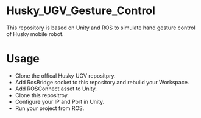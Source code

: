 # Husky_UGV_Gesture_Control
This repository is based on Unity and ROS to simulate hand gesture control of Husky mobile robot.

# Usage
- Clone the offical Husky UGV repositpry.
- Add RosBridge socket to this repository and rebuild your Workspace.
- Add ROSConnect asset to Unity.
- Clone this repositroy.
- Configure your IP and Port in Unity.
- Run your project from ROS.


